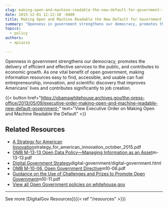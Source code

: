 ```yaml
---
slug: making-open-and-machine-readable-the-new-default-for-government-information
date: 2015-12-01 12:12:10 -0400
title: Making Open and Machine Readable the New Default for Government Information
summary: "Openness in government strengthens our democracy, promotes the delivery of efficient and effective services to the public, and contributes to economic growth. As one vital benefit of open government, making information resources easy to find, accessible, and usable can fuel entrepreneurship, innovation, and scientific discovery that improves Americans&#8217; lives and contributes significantly to job creation."
topics:
  - policy
authors:
  - apiazza

---
```


Openness in government strengthens our democracy, promotes the delivery of efficient and effective services to the public, and contributes to economic growth. As one vital benefit of open government, making information resources easy to find, accessible, and usable can fuel entrepreneurship, innovation, and scientific discovery that improves Americans&#8217; lives and contributes significantly to job creation.

{{< button href="https://obamawhitehouse.archives.gov/the-press-office/2013/05/09/executive-order-making-open-and-machine-readable-new-default-government-" text="View Executive Order on Making Open and Machine Readable the Default" >}}

## Related Resources

- [A Strategy for American Innovation](https://obamawhitehouse.archives.gov/sites/default/files/)strategy_for_american_innovation_october_2015.pdf
- [OMB M-13-13 Open Data Policy—Managing Information as an Asset](https://www.whitehouse.gov/sites/whitehouse.gov/files/omb/memoranda/2013/)m-13-13.pdf
- [Digital Government Strategy](https://obamawhitehouse.archives.gov/sites/default/files/omb/egov/)digital-government/digital-government.html
- [OMB M-10-06, Open Government Directive](https://www.whitehouse.gov/sites/whitehouse.gov/files/omb/memoranda/2010/)m10-06.pdf
- [Guidance on the Use of Challenges and Prizes to Promote Open Government](https://www.whitehouse.gov/sites/whitehouse.gov/files/omb/memoranda/2010/)m10-11.pdf
- [View all Open Government policies on whitehouse.gov](https://obamawhitehouse.archives.gov/open)

---

See more [DigitalGov Resources]({{< ref "/resources" >}})
